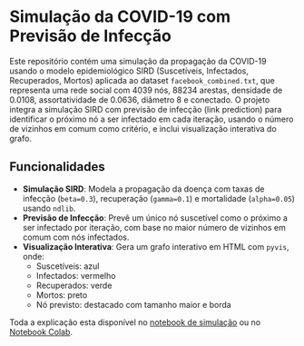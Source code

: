 # Simulação da COVID-19 com Previsão de Infecção

Este repositório contém uma simulação da propagação da COVID-19 usando o modelo epidemiológico SIRD (Suscetíveis, Infectados, Recuperados, Mortos) aplicada ao dataset `facebook_combined.txt`, que representa uma rede social com 4039 nós, 88234 arestas, densidade de 0.0108, assortatividade de 0.0636, diâmetro 8 e conectado. O projeto integra a simulação SIRD com previsão de infecção (link prediction) para identificar o próximo nó a ser infectado em cada iteração, usando o número de vizinhos em comum como critério, e inclui visualização interativa do grafo.

## Funcionalidades
- **Simulação SIRD**: Modela a propagação da doença com taxas de infecção (`beta=0.3`), recuperação (`gamma=0.1`) e mortalidade (`alpha=0.05`) usando `ndlib`.
- **Previsão de Infecção**: Prevê um único nó suscetível como o próximo a ser infectado por iteração, com base no maior número de vizinhos em comum com nós infectados.
- **Visualização Interativa**: Gera um grafo interativo em HTML com `pyvis`, onde:
  - Suscetíveis: azul
  - Infectados: vermelho
  - Recuperados: verde
  - Mortos: preto
  - Nó previsto: destacado com tamanho maior e borda

Toda a explicação esta disponível no [notebook de simulação](simulation_notebook.ipynb) ou no [Notebook Colab]([https://colab.research.google.com/drive/1fTmTeAYljoEoe483SzvV4Ky72yUkj23a?usp=sharing]).
